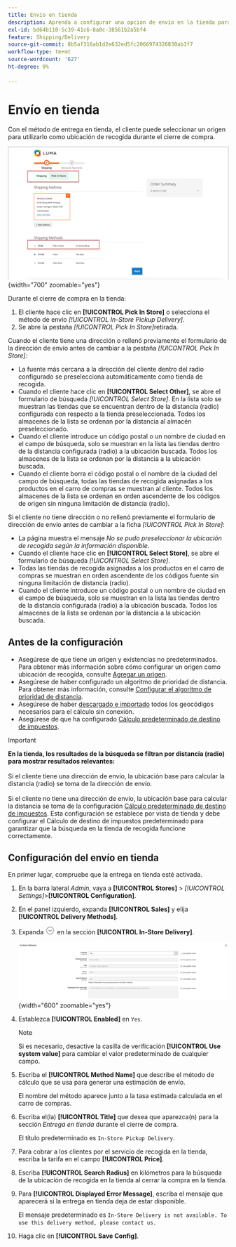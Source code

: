 ```yaml
---
title: Envío en tienda
description: Aprenda a configurar una opción de envío en la tienda para su tienda.
exl-id: bd64b110-5c39-41c6-8a0c-38561b2a5bf4
feature: Shipping/Delivery
source-git-commit: 8b5af316ab1d2e632ed5fc2066974326830ab3f7
workflow-type: tm+mt
source-wordcount: '627'
ht-degree: 0%

---
```


# Envío en tienda

Con el método de entrega en tienda, el cliente puede seleccionar un origen para utilizarlo como ubicación de recogida durante el cierre de compra.

![Método de envío en tienda al finalizar la compra](./assets/luma-in-store-example.png){width="700" zoomable="yes"}

Durante el cierre de compra en la tienda:

1. El cliente hace clic en **[!UICONTROL Pick In Store]** o selecciona el método de envío _[!UICONTROL In-Store Pickup Delivery]_.
1. Se abre la pestaña _[!UICONTROL Pick In Store]_&#x200B;retirada.

Cuando el cliente tiene una dirección o rellenó previamente el formulario de la dirección de envío antes de cambiar a la pestaña _[!UICONTROL Pick In Store]_:

- La fuente más cercana a la dirección del cliente dentro del radio configurado se preselecciona automáticamente como tienda de recogida.
- Cuando el cliente hace clic en **[!UICONTROL Select Other]**, se abre el formulario de búsqueda _[!UICONTROL Select Store]_. En la lista solo se muestran las tiendas que se encuentran dentro de la distancia (radio) configurada con respecto a la tienda preseleccionada. Todos los almacenes de la lista se ordenan por la distancia al almacén preseleccionado.
- Cuando el cliente introduce un código postal o un nombre de ciudad en el campo de búsqueda, solo se muestran en la lista las tiendas dentro de la distancia configurada (radio) a la ubicación buscada. Todos los almacenes de la lista se ordenan por la distancia a la ubicación buscada.
- Cuando el cliente borra el código postal o el nombre de la ciudad del campo de búsqueda, todas las tiendas de recogida asignadas a los productos en el carro de compras se muestran al cliente. Todos los almacenes de la lista se ordenan en orden ascendente de los códigos de origen sin ninguna limitación de distancia (radio).

Si el cliente no tiene dirección o no rellenó previamente el formulario de dirección de envío antes de cambiar a la ficha _[!UICONTROL Pick In Store]_:

- La página muestra el mensaje _No se pudo preseleccionar la ubicación de recogida según la información disponible_.
- Cuando el cliente hace clic en **[!UICONTROL Select Store]**, se abre el formulario de búsqueda _[!UICONTROL Select Store]_.
- Todas las tiendas de recogida asignadas a los productos en el carro de compras se muestran en orden ascendente de los códigos fuente sin ninguna limitación de distancia (radio).
- Cuando el cliente introduce un código postal o un nombre de ciudad en el campo de búsqueda, solo se muestran en la lista las tiendas dentro de la distancia configurada (radio) a la ubicación buscada. Todos los almacenes de la lista se ordenan por la distancia a la ubicación buscada.

## Antes de la configuración

- Asegúrese de que tiene un origen y existencias no predeterminados. Para obtener más información sobre cómo configurar un origen como ubicación de recogida, consulte [Agregar un origen](../inventory-management/sources-add.md).
- Asegúrese de haber configurado un algoritmo de prioridad de distancia. Para obtener más información, consulte [Configurar el algoritmo de prioridad de distancia](../inventory-management/distance-priority-algorithm.md).
- Asegúrese de haber [descargado e importado](../inventory-management/cli.md#import-geocodes) todos los geocódigos necesarios para el cálculo sin conexión.
- Asegúrese de que ha configurado [Cálculo predeterminado de destino de impuestos](../configuration-reference/sales/tax.md#default-tax-destination-calculation).

>[!IMPORTANT]
>
>**En la tienda, los resultados de la búsqueda se filtran por distancia (radio) para mostrar resultados relevantes:**<br><br>
>Si el cliente tiene una dirección de envío, la ubicación base para calcular la distancia (radio) se toma de la dirección de envío.<br><br>
>Si el cliente no tiene una dirección de envío, la ubicación base para calcular la distancia se toma de la configuración [Cálculo predeterminado de destino de impuestos](../configuration-reference/sales/tax.md#default-tax-destination-calculation). Esta configuración se establece por vista de tienda y debe configurar el Cálculo de destino de impuestos predeterminado para garantizar que la búsqueda en la tienda de recogida funcione correctamente.

## Configuración del envío en tienda

En primer lugar, compruebe que la entrega en tienda esté activada.

1. En la barra lateral _Admin_, vaya a **[!UICONTROL Stores]** > _[!UICONTROL Settings]_>**[!UICONTROL Configuration]**.

1. En el panel izquierdo, expanda **[!UICONTROL Sales]** y elija **[!UICONTROL Delivery Methods]**.

1. Expanda ![Selector de expansión](../assets/icon-display-expand.png) en la sección **[!UICONTROL In-Store Delivery]**.

   ![Envío en tienda](../configuration-reference/sales/assets/delivery-methods-in-store-delivery.png){width="600" zoomable="yes"}

1. Establezca **[!UICONTROL Enabled]** en `Yes`.

   >[!NOTE]
   >
   >Si es necesario, desactive la casilla de verificación **[!UICONTROL Use system value]** para cambiar el valor predeterminado de cualquier campo.

1. Escriba el **[!UICONTROL Method Name]** que describe el método de cálculo que se usa para generar una estimación de envío.

   El nombre del método aparece junto a la tasa estimada calculada en el carro de compras.

1. Escriba el(la) **[!UICONTROL Title]** que desea que aparezca(n) para la sección _Entrega en tienda_ durante el cierre de compra.

   El título predeterminado es `In-Store Pickup Delivery`.

1. Para cobrar a los clientes por el servicio de recogida en la tienda, escriba la tarifa en el campo **[!UICONTROL Price]**.

1. Escriba **[!UICONTROL Search Radius]** en kilómetros para la búsqueda de la ubicación de recogida en la tienda al cerrar la compra en la tienda.

1. Para **[!UICONTROL Displayed Error Message]**, escriba el mensaje que aparecerá si la entrega en tienda deja de estar disponible.

   El mensaje predeterminado es `In-Store Delivery is not available. To use this delivery method, please contact us.`

1. Haga clic en **[!UICONTROL Save Config]**.
